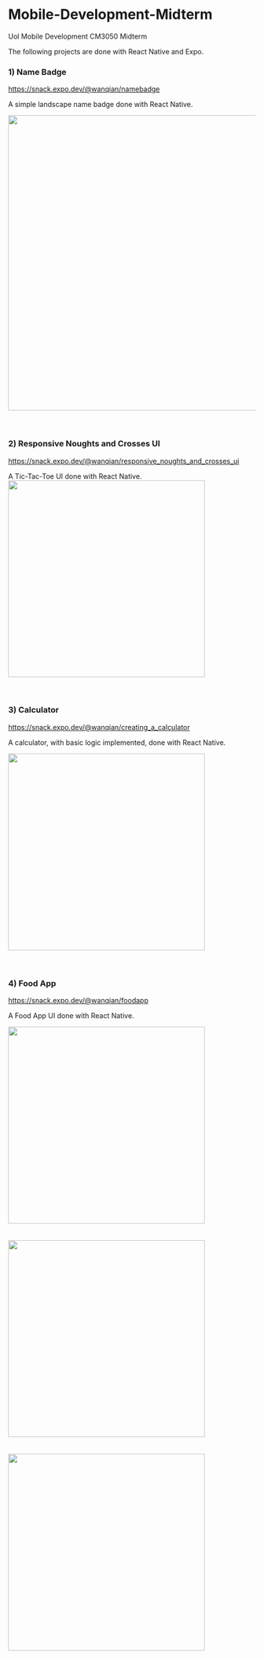 # Mobile-Development-Midterm
Uol Mobile Development CM3050 Midterm

The following projects are done with React Native and Expo.

### 1) Name Badge
https://snack.expo.dev/@wanqian/namebadge

A simple landscape name badge done with React Native.

<kbd><img src="https://user-images.githubusercontent.com/62084317/226843978-b99eb74b-0959-49cc-a39d-816e8eaefdbc.jpg" width="600"></kbd>
<br><br><br>


### 2) Responsive Noughts and Crosses UI
https://snack.expo.dev/@wanqian/responsive_noughts_and_crosses_ui

A Tic-Tac-Toe UI done with React Native.
<kbd><img src="https://user-images.githubusercontent.com/62084317/226844030-a4794ab0-5909-4048-9292-1e9a5ee43575.jpg" width="400"></kbd>
<br><br><br>


### 3) Calculator
https://snack.expo.dev/@wanqian/creating_a_calculator

A calculator, with basic logic implemented, done with React Native.

<kbd><img src="https://user-images.githubusercontent.com/62084317/226844067-abcfa0ba-037c-4158-b572-494fd148efc5.jpg" width="400"></kbd>
<br><br><br>


### 4) Food App
https://snack.expo.dev/@wanqian/foodapp

A Food App UI done with React Native.

<kbd><img src="https://user-images.githubusercontent.com/62084317/226844116-074b707e-d0ff-44ab-b955-c85dd83d6b43.jpg" width="400"></kbd>
<br><br><br>
<kbd><img src="https://user-images.githubusercontent.com/62084317/226844135-bacbc30b-2bd8-4d37-877e-d85356372103.jpg" width="400"></kbd>
<br><br><br>
<kbd><img src="https://user-images.githubusercontent.com/62084317/226844153-cbc45a3c-6a60-4a78-b5b2-36811cec0d9c.jpg" width="400"></kbd>
<br><br><br>
